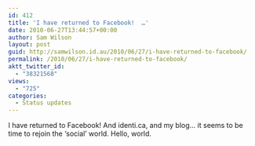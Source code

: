 ```yaml
---
id: 412
title: 'I have returned to Facebook!  …'
date: 2010-06-27T13:44:57+00:00
author: Sam Wilson
layout: post
guid: http://samwilson.id.au/2010/06/27/i-have-returned-to-facebook/
permalink: /2010/06/27/i-have-returned-to-facebook/
aktt_twitter_id:
  - "38321568"
views:
  - "725"
categories:
  - Status updates
---
```

I have returned to Facebook! And identi.ca, and my blog… it seems to be time to rejoin the ‘social’ world. Hello, world.